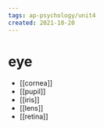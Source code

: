 ```yaml
---
tags: ap-psychology/unit4 
created: 2021-10-20
---
```


# eye

- [[cornea]]
- [[pupil]]
- [[iris]]
- [[lens]]
- [[retina]]

<!---->